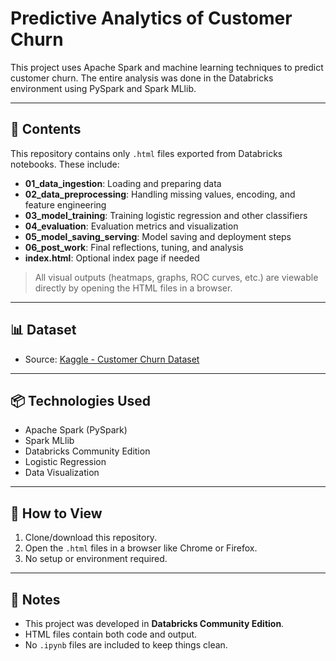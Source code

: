 # Predictive Analytics of Customer Churn

This project uses Apache Spark and machine learning techniques to predict 
customer churn. The entire analysis was done in the Databricks environment 
using PySpark and Spark MLlib.

---

## 📁 Contents

This repository contains only `.html` files exported from Databricks 
notebooks. These include:

- **01_data_ingestion**: Loading and preparing data
- **02_data_preprocessing**: Handling missing values, encoding, and 
feature engineering
- **03_model_training**: Training logistic regression and other 
classifiers
- **04_evaluation**: Evaluation metrics and visualization
- **05_model_saving_serving**: Model saving and deployment steps
- **06_post_work**: Final reflections, tuning, and analysis
- **index.html**: Optional index page if needed

> All visual outputs (heatmaps, graphs, ROC curves, etc.) are viewable 
directly by opening the HTML files in a browser.

---

## 📊 Dataset

- Source: [Kaggle - Customer Churn 
Dataset](https://www.kaggle.com/datasets/blastchar/telco-customer-churn)

---

## 📦 Technologies Used

- Apache Spark (PySpark)
- Spark MLlib
- Databricks Community Edition
- Logistic Regression
- Data Visualization

---

## 📝 How to View

1. Clone/download this repository.
2. Open the `.html` files in a browser like Chrome or Firefox.
3. No setup or environment required.

---

## 📌 Notes

- This project was developed in **Databricks Community Edition**.
- HTML files contain both code and output.
- No `.ipynb` files are included to keep things clean.

